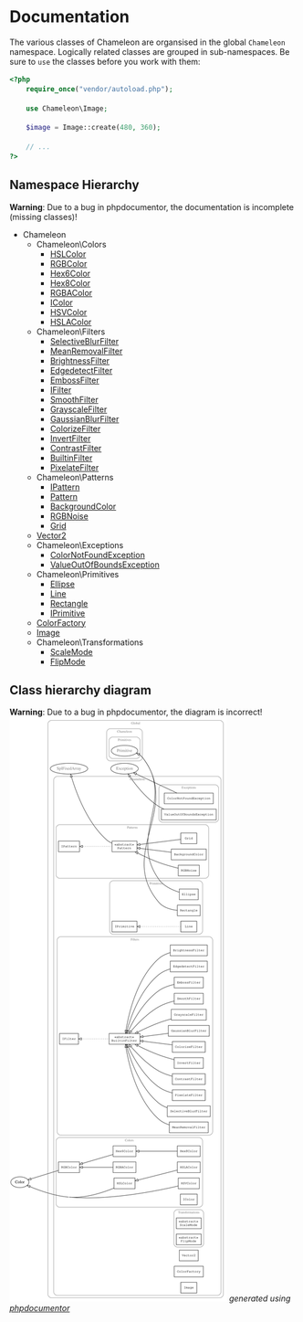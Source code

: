 # Documentation
The various classes of Chameleon are organsised in the global `Chameleon` namespace.
Logically related classes are grouped in sub-namespaces. Be sure to `use` the classes before
you work with them:

```php
<?php
    require_once("vendor/autoload.php");

    use Chameleon\Image;

    $image = Image::create(480, 360);

    // ...
?>
```

## Namespace Hierarchy
**Warning**: Due to a bug in phpdocumentor, the documentation is incomplete (missing classes)!

* Chameleon
    * Chameleon\Colors
        * [HSLColor](Colors/HSLColor)
        * [RGBColor](Colors/RGBColor)
        * [Hex6Color](Colors/Hex6Color)
        * [Hex8Color](Colors/Hex8Color)
        * [RGBAColor](Colors/RGBAColor)
        * [IColor](Colors/IColor)
        * [HSVColor](Colors/HSVColor)
        * [HSLAColor](Colors/HSLAColor)
    * Chameleon\Filters
        * [SelectiveBlurFilter](Filters/SelectiveBlurFilter)
        * [MeanRemovalFilter](Filters/MeanRemovalFilter)
        * [BrightnessFilter](Filters/BrightnessFilter)
        * [EdgedetectFilter](Filters/EdgedetectFilter)
        * [EmbossFilter](Filters/EmbossFilter)
        * [IFilter](Filters/IFilter)
        * [SmoothFilter](Filters/SmoothFilter)
        * [GrayscaleFilter](Filters/GrayscaleFilter)
        * [GaussianBlurFilter](Filters/GaussianBlurFilter)
        * [ColorizeFilter](Filters/ColorizeFilter)
        * [InvertFilter](Filters/InvertFilter)
        * [ContrastFilter](Filters/ContrastFilter)
        * [BuiltinFilter](Filters/BuiltinFilter)
        * [PixelateFilter](Filters/PixelateFilter)
    * Chameleon\Patterns
        * [IPattern](Patterns/IPattern)
        * [Pattern](Patterns/Pattern)
        * [BackgroundColor](Patterns/BackgroundColor)
        * [RGBNoise](Patterns/RGBNoise)
        * [Grid](Patterns/Grid)
    * [Vector2](Vector2)
    * Chameleon\Exceptions
        * [ColorNotFoundException](Exceptions/ColorNotFoundException)
        * [ValueOutOfBoundsException](Exceptions/ValueOutOfBoundsException)
    * Chameleon\Primitives
        * [Ellipse](Primitives/Ellipse)
        * [Line](Primitives/Line)
        * [Rectangle](Primitives/Rectangle)
        * [IPrimitive](Primitives/IPrimitive)
    * [ColorFactory](ColorFactory)
    * [Image](Image)
    * Chameleon\Transformations
        * [ScaleMode](Transformations/ScaleMode)
        * [FlipMode](Transformations/FlipMode)


## Class hierarchy diagram
**Warning**: Due to a bug in phpdocumentor, the diagram is incorrect!
![Class hierarchy diagram](./classes.svg)
*generated using [phpdocumentor](http://phpdoc.org/)*
